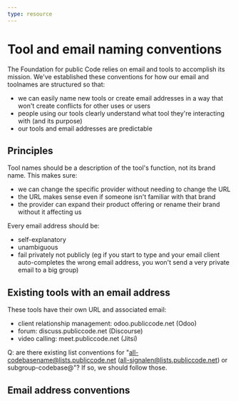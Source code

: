 ```yaml
---
type: resource
---
```


# Tool and email naming conventions

The Foundation for public Code relies on email and tools to accomplish its mission. We've established these conventions for how our email and toolnames are structured so that:

* we can easily name new tools or create email addresses in a way that won't create conflicts for other uses or users
* people using our tools clearly understand what tool they're interacting with (and its purpose)
* our tools and email addresses are predictable

## Principles

Tool names should be a description of the tool's function, not its brand name. This makes sure:

* we can change the specific provider without needing to change the URL
* the URL makes sense even if someone isn't familiar with that brand
* the provider can expand their product offering or rename their brand without it affecting us

Every email address should be:

* self-explanatory
* unambiguous
* fail privately not publicly (eg if you start to type and your email client auto-completes the wrong email address, you won't send a very private email to a big group)

## Existing tools with an email address

These tools have their own URL and associated email:

* client relationship management: odoo.publiccode.net (Odoo)
* forum: discuss.publiccode.net (Discourse)
* video calling: meet.publiccode.net (Jitsi)

Q: are there existing list conventions for "all-codebasename@lists.publiccode.net (all-signalen@lists.publiccode.net) or subgroup-codebase@"? If so, we should follow those.

## Email address conventions


